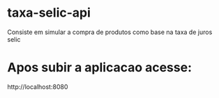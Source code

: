 # taxa-selic-api
Consiste em simular a compra de produtos como base na taxa de juros selic 


# Apos subir a aplicacao acesse: 

http://localhost:8080
